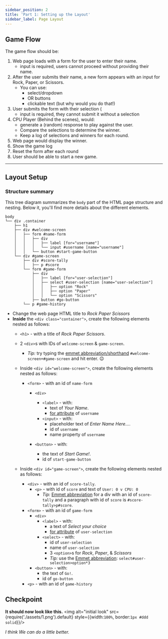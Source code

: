 ```yaml
---
sidebar_position: 2
title: 'Part 1: Setting up the Layout'
sidebar_label: Page Layout
---
```

## Game Flow
The game flow should be:
1. Web page loads with a form for the user to enter their name.
    * input is required, users cannot proceed without providing their name.
2. After the user submits their name, a new form appears with an input for Rock, Paper, or Scissors.
    * You can use:
      * select/dropdown
      * OR buttons
      * clickable text (but why would you do that!)
3. User submits the form with their selection (
    * input is required, they cannot submit it without a selection
4. CPU Player (Behind the scenes), would:
    * generate a (random) response to play against the user.
    * Compare the selections to determine the winner.
    * Keep a log of selections and winners for each round.
6. Web page would display the winner.
7. Show the game log
8. Reset the form after each round
9. User should be able to start a new game.

______________________________

## Layout Setup
### Structure summary
This tree diagram summarizes the `body` part of the HTML page structure and nesting. Below it, you'll find more details about the different elements.
```
body
└── div .container
    ├── h1
    ├── div #welcome-screen
    │   ├── form #name-form
    │   │   ├── div
    │   │   │   ├── label [for="username"]
    │   │   │   └── input #username [name="username"]
    │   │   └── button #start-game-button
    └── div #game-screen
        ├── div #score-tally
        │   ├── p #score
        └── form #game-form
            ├── div
            │   ├── label [for="user-selection"]
            │   ├── select #user-selection [name="user-selection"]
            │   │   ├── option "Rock"
            │   │   ├── option "Paper"
            │   │   └── option "Scissors"
            ├── button #go-button
        └── p #game-history 
```
* Change the web page HTML title to *Rock Paper Scissors*
* **Inside** the `<div class="container">`, create the following elements nested as follows:
    * `<h1>` - with a title of *Rock Paper Scissors*.
    * 2 `<div>`s with IDs of `welcome-screen` & `game-screen`.
        * *Tip:* try typing the [emmet abbreviation/shorthand](https://code.visualstudio.com/docs/languages/html#_emmet-snippets) `#welcome-screen+#game-screen` and hit enter. 😉

    * Inside `<div id="welcome-screen">`, create the following elements nested as follows:
        * `<form>` - with an id of `name-form`
            * `<div>` 
                * `<label>` - with: 
                    * text of *Your Name*.
                    * [for attribute](https://www.w3schools.com/tags/att_label_for.asp) of `username`
                * `<input>` - with:
                    * placeholder text of *Enter Name Here...*.
                    * id of `username`
                    * name property of `username`

            * `<button>` - with:
                * the text of *Start Game!*.
                * id of `start-game-button`

    * Inside `<div id="game-screen">`, create the following elements nested as follows:
        * `<div>` - with an id of `score-tally`.
            * `<p>` - with id of `score` and text of `User: 0 v CPU: 0`
                * *Tip:* [Emmet abbreviation](https://code.visualstudio.com/docs/languages/html#_emmet-snippets) for a div with an id of `score-tally` and a paragraph with id of `score` is `#score-tally>p#score`.
        * `<form>` - with an id of `game-form`
            * `<div>` 
                * `<label>` - with:
                    * a text of *Select your choice*
                    * [for attribute](https://www.w3schools.com/tags/att_label_for.asp) of `user-selection`
                * `<select>` - with:
                    * id of `user-selection` 
                    * name of `user-selection`
                    * 3 `<option>`s for *Rock*, *Paper*, & *Scissors*
                    * *Tip:* use the [Emmet abbreviation](https://code.visualstudio.com/docs/languages/html#_emmet-snippets): `select#user-selection>option*3`
            * `<button>` - with:
                * the text of `Go!`.
                * id of `go-button`
        * `<p>` - with an id of `game-history`

## Checkpoint
**It should now look like this.**
<img alt="initial look" src={require('./assets/1.png').default} style={{width:`100%`, border:`1px #ddd solid`}}/>

*I think We can do a little better.*